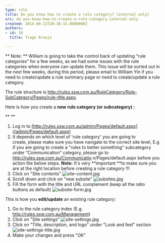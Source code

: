 ```yaml
---
type: rule
title: Do you know how to create a rule category? (internal only)
uri: do-you-know-how-to-create-a-rule-category-internal-only
created: 2014-08-21T20:38:15.0000000Z
authors:
- id: 16
  title: Tiago Araujo

---
```


 ** Note: **
William is going to take the control back of updating “rule categories” for a few weeks, as we had some issues with the rule categories when everyone can update them. This issue will be sorted out in the next few weeks, during this period, please email to William Yin if you need to create/update a rule summary page or need to create/update a rule category.
​





The rule structure is http://rules.ssw.com.au/RuleCategory/Rule-SubCategory/Pages/rule-title.aspx.



Here is how you create a **new** **rule category (or subcategory) :**

**
**

 
1. Log in to [http://rules.ssw.com.au/admin/Pages/default.aspx](/admin/Pages/default.aspx)
2. It depends on which level of 'rule category' you are going to create, please make sure you have navigate to the correct site level, E.g if you are going to create a "rules to better something" subcategory under “Communication” category, please go to http://rules.ssw.com.au/Communicatio n/Pages/default.aspx before you action the below steps.
**Note:** It's very **important **to make sure you are at the right location before creating a rule category !!!
3. Click on "Site contents"
![site-content.jpg](/PublishingImages/site-content.jpg)
4. Scroll down and click on "new subsite"
 ![subsites.jpg](/PublishingImages/subsites.jpg)
5. Fill the form with the title and URL complement (keep all the ratio buttons as default)
 ![subsite-form.jpg](/PublishingImages/subsite-form.jpg)


This is how you **edit/update** an existing rule category:

1. Go to the rule category index (E.g. http://rules.ssw.com.au/Management)
2. Click on "Site settings"
 ![site-settings.jpg](/PublishingImages/site-settings.jpg)
3. Click on "Title, description, and logo" under "Look and feel" section
 ![site-settings-title.jpg](/PublishingImages/site-settings-title.jpg)
4. Make your changes and press "OK"


